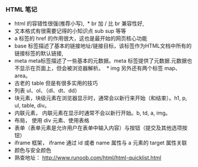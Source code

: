 ### HTML 笔记
  * html 的容错性很强(推荐小写),
  * br 加 / 比 br 兼容性好,
  * 文本格式有很需要记得的小知识点 sub sup 等等
  * a 标签的 href 的作用很大，这也是最开始的网页核心功能
  * base  标签描述了基本的链接地址/链接目标，该标签作为HTML文档中所有的链接标签的默认链接,
  * meta meta标签描述了一些基本的元数据。meta 标签提供了元数据.元数据也不显示在页面上，但会被浏览器解析。
  * img 另外还有两个标签 map、area。
  * 古老的 table 但是有很多实用的技巧
  * 列表 ul、ol、（dl、dt、dd）
  * 块元素，块级元素在浏览器显示时，通常会以新行来开始（和结束）。h1, p, ul, table, div。
  * 内联元素， 内联元素在显示时通常不会以新行开始。b, td, a, img。
  * 布局， 使用 div 元素、使用表格
  * 表单（表单元素是允许用户在表单中输入内容）与按钮（提交及其他选项按钮）
  * iframe 框架， iframe 通过 id 或者 name 属性与 a 元素的 target 属性关联
  * 颜色与安全颜色
  * 熟查地址： http://www.runoob.com/html/html-quicklist.html
